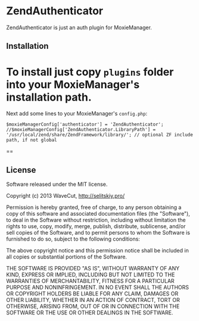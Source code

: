 # ZendAuthenticator
ZendAuthenticator is just an auth plugin for MoxieManager.

## Installation
To install just copy `plugins` folder into your MoxieManager's installation path.
==
Next add some lines to your MoxieManager's `config.php`:
```
$moxieManagerConfig['authenticator'] = 'ZendAuthenticator';
//$moxieManagerConfig['ZendAuthenticator.LibraryPath'] = '/usr/local/zend/share/ZendFramework/library/'; // optional ZF include path, if not global
```
==
## License

Software released under the MIT license.

Copyright (c) 2013 WaveCut, http://selitskiy.pro/

Permission is hereby granted, free of charge, to any person
obtaining a copy of this software and associated documentation
files (the "Software"), to deal in the Software without
restriction, including without limitation the rights to use,
copy, modify, merge, publish, distribute, sublicense, and/or sell
copies of the Software, and to permit persons to whom the
Software is furnished to do so, subject to the following
conditions:

The above copyright notice and this permission notice shall be
included in all copies or substantial portions of the Software.

THE SOFTWARE IS PROVIDED "AS IS", WITHOUT WARRANTY OF ANY KIND,
EXPRESS OR IMPLIED, INCLUDING BUT NOT LIMITED TO THE WARRANTIES
OF MERCHANTABILITY, FITNESS FOR A PARTICULAR PURPOSE AND
NONINFRINGEMENT. IN NO EVENT SHALL THE AUTHORS OR COPYRIGHT
HOLDERS BE LIABLE FOR ANY CLAIM, DAMAGES OR OTHER LIABILITY,
WHETHER IN AN ACTION OF CONTRACT, TORT OR OTHERWISE, ARISING
FROM, OUT OF OR IN CONNECTION WITH THE SOFTWARE OR THE USE OR
OTHER DEALINGS IN THE SOFTWARE.
